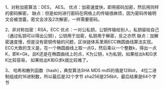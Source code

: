1、对称加密算法：DES， AES。 
  优点：加密速度快，即用密码加密，然后用同样的密码解密，
  缺点：但是如何进行密码在网络上的传输很麻烦，因为密码传输明文会被泄露，密文会涉及2次解密，一样需要密码。

2、非对称加密：RSA，ECC
  优点：一对公私钥，公钥传输给别人，私钥留给自己（通过私钥可以得出公钥），公钥用于加密，私钥用于解密，反之亦然
  缺点：加解密速度慢，但是没有密钥传输的问题，区块链体系里用ECC椭圆曲线算法实现。
 ECC大致的含义是，在一个椭圆曲线上取一点G，然后乘以一个整数k，得出一点K，即K=Gk，且K还是在椭圆曲线上的点，K为公钥，k为私钥，如果给出k和G求K比较容易，
 如果给出K和G求k就比较难了。

3、 哈希和散列函数（hash），典型算法SHA MD5
md5的值是128bit， 4位二进制组成的16进制数，所以最后是32个字节
sha256是256bit，最后结果是64个字节
